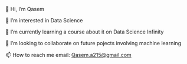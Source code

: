 👋 Hi, I’m Qasem

👀 I’m interested in Data Science

🌱 I’m currently learning a course about it on Data Science Infinity

💞️ I’m looking to collaborate on future pojects involving machine learning

📫 How to reach me email: Qasem.a215@gmail.com
